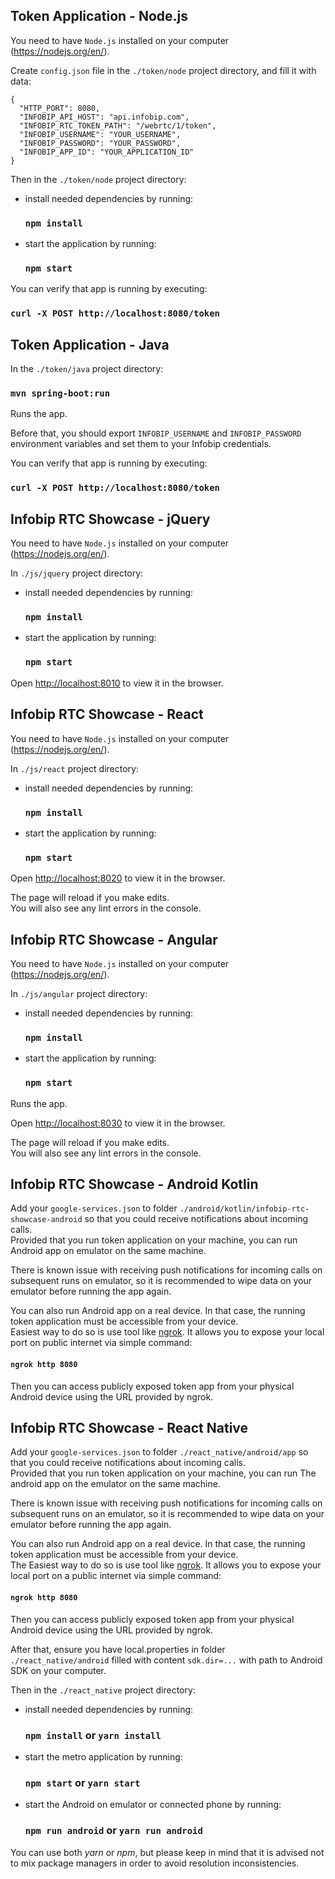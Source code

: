 ## Token Application - Node.js

You need to have `Node.js` installed on your computer (https://nodejs.org/en/).

Create `config.json` file in the `./token/node` project directory, and fill it with data:
```
{  
  "HTTP_PORT": 8080,
  "INFOBIP_API_HOST": "api.infobip.com",
  "INFOBIP_RTC_TOKEN_PATH": "/webrtc/1/token",
  "INFOBIP_USERNAME": "YOUR_USERNAME",
  "INFOBIP_PASSWORD": "YOUR_PASSWORD",
  "INFOBIP_APP_ID": "YOUR_APPLICATION_ID"
}
```

Then in the `./token/node` project directory:
 
- install needed dependencies by running:
    ### `npm install`
    
- start the application by running:
    ### `npm start`

You can verify that app is running by executing:

### `curl -X POST http://localhost:8080/token`

## Token Application - Java

In the `./token/java` project directory:

### `mvn spring-boot:run`

Runs the app.

Before that, you should export `INFOBIP_USERNAME` and `INFOBIP_PASSWORD` environment variables and set them to your Infobip credentials.  

You can verify that app is running by executing:

### `curl -X POST http://localhost:8080/token`

## Infobip RTC Showcase - jQuery

You need to have `Node.js` installed on your computer (https://nodejs.org/en/).

In `./js/jquery` project directory:
 
- install needed dependencies by running:
    ### `npm install`
    
- start the application by running:
    ### `npm start`

Open [http://localhost:8010](http://localhost:8010) to view it in the browser.


## Infobip RTC Showcase - React

You need to have `Node.js` installed on your computer (https://nodejs.org/en/).

In `./js/react` project directory:
 
- install needed dependencies by running:
    ### `npm install`
    
- start the application by running:
    ### `npm start`

Open [http://localhost:8020](http://localhost:8020) to view it in the browser.

The page will reload if you make edits.  
You will also see any lint errors in the console.

## Infobip RTC Showcase - Angular

You need to have `Node.js` installed on your computer (https://nodejs.org/en/).

In `./js/angular` project directory:
 
- install needed dependencies by running:
    ### `npm install`
    
- start the application by running:
    ### `npm start`
Runs the app.

Open [http://localhost:8030](http://localhost:8030) to view it in the browser.

The page will reload if you make edits.  
You will also see any lint errors in the console.

## Infobip RTC Showcase - Android Kotlin
Add your `google-services.json` to folder `./android/kotlin/infobip-rtc-showcase-android` so that you could receive notifications about incoming calls.  
Provided that you run token application on your machine, you can run Android app on emulator on the same machine.  
  
There is known issue with receiving push notifications for incoming calls on subsequent runs on emulator, so it is recommended to wipe data on your emulator before running the app again.
  
You can also run Android app on a real device. In that case, the running token application must be accessible from your device.  
Easiest way to do so is use tool like [ngrok](https://ngrok.com/). It allows you to expose your local port on public internet via simple command:  
#### `ngrok http 8080`
Then you can access publicly exposed token app from your physical Android device using the URL provided by ngrok.

## Infobip RTC Showcase - React Native
Add your `google-services.json` to folder `./react_native/android/app` so that you could receive notifications about incoming calls.  
Provided that you run token application on your machine, you can run The android app on the emulator on the same machine.  
  
There is known issue with receiving push notifications for incoming calls on subsequent runs on an emulator, so it is recommended to wipe data on your emulator before running the app again.
  
You can also run Android app on a real device. In that case, the running token application must be accessible from your device.  
The Easiest way to do so is use tool like [ngrok](https://ngrok.com/). It allows you to expose your local port on a public internet via simple command:  
#### `ngrok http 8080`
Then you can access publicly exposed token app from your physical Android device using the URL provided by ngrok.

After that, ensure you have local.properties in folder `./react_native/android` filled with content `sdk.dir=...` with path to Android SDK on your computer.

Then in the `./react_native` project directory:
 
- install needed dependencies by running:
    ### `npm install` or `yarn install` 
    
- start the metro application by running:
    ### `npm start` or  `yarn start` 

- start the Android on emulator or connected phone by running:
    ### `npm run android` or  `yarn run android`     
    
You can use both _yarn_ or _npm_, but please keep in mind that it is advised not to mix package managers in order to avoid resolution inconsistencies.
